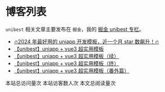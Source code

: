 # 博客列表

`unibest` 相关文章主要发布在 `掘金`，我的 [掘金 unibest 专栏](https://juejin.cn/column/7307183009604894735)。

- [🔥2024 年最好用的 uniapp 开发模板，近一个月 star 数飙升！🔥](https://juejin.cn/post/7329034439408615451)
- [【unibest】uniapp + vue3 超实用模板](https://juejin.cn/post/7315246744158191666)
- [【unibest】uniapp + vue3 超实用模板（续）](https://juejin.cn/post/7315461542697500682)
- [【unibest】uniapp + vue3 超实用模板（终）](https://juejin.cn/post/7321930742400188453)
- [【unibest】uniapp + vue3 超实用模板（番外篇）](https://juejin.cn/editor/drafts/7315308701051519030)

<div class='busuanzi_container'>
    <span id="busuanzi_container_site_pv">
    本站总访问量<span id="busuanzi_value_site_pv"></span>次
    </span>
    <span id="busuanzi_container_site_uv">
    本站访客数<span id="busuanzi_value_site_uv"></span>人次
    </span>
    <span id="busuanzi_container_page_pv">
    本文总阅读量<span id="busuanzi_value_page_pv"></span>次
  </span>
</div>
